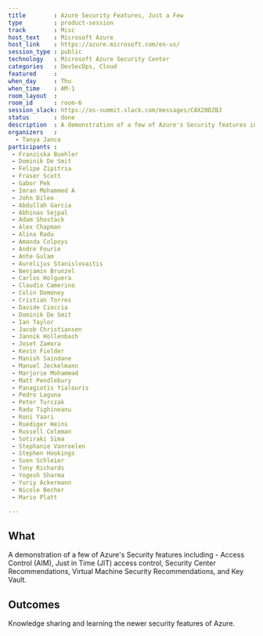 ```yaml
---
title        : Azure Security Features, Just a Few
type         : product-session
track        : Misc
host_text    : Microsoft Azure
host_link    : https://azure.microsoft.com/en-us/
session_type : public
technology   : Microsoft Azure Security Center
categories   : DevSecOps, Cloud
featured     :
when_day     : Thu
when_time    : AM-1
room_layout  :
room_id      : room-6
session_slack: https://os-summit.slack.com/messages/CAX20DZBJ
status       : done
description  : A demonstration of a few of Azure's Security features including - Access Control (AIM), Just in Time (JIT), Security Center Recommendations, Virtual Machine Security Recommendations, and Key Vault.
organizers   :
  - Tanya Janca
participants : 
 - Franziska Buehler
 - Dominik De Smit
 - Felipe Zipitria
 - Fraser Scott
 - Gabor Pek
 - Imran Mohammed A
 - John Dileo
 - Abdullah Garcia
 - Abhinav Sejpal
 - Adam Shostack
 - Alex Chapman
 - Alina Radu
 - Amanda Colpoys
 - Andre Fourie
 - Ante Gulam
 - Aurelijus Stanislovaitis
 - Benjamin Brunzel
 - Carlos Holguera
 - Claudio Camerino
 - Colin Domoney
 - Cristian Torres
 - Davide Cioccia
 - Dominik De Smit
 - Ian Taylor
 - Jacob Christiansen
 - Jannik Hollenbach
 - Joset Zamora
 - Kevin Fielder
 - Manish Saindane
 - Manuel Jeckelmann
 - Marjorie Mohammad
 - Matt Pendlebury
 - Panagiotis Yialouris
 - Pedro Laguna
 - Peter Turczak
 - Radu Tighineanu
 - Roni Yaari
 - Ruediger Heins
 - Russell Coleman
 - Sotiraki Sima
 - Stephanie Vanroelen
 - Stephen Hookings
 - Sven Schleier
 - Tony Richards
 - Yogesh Sharma
 - Yuriy Ackermann
 - Nicole Becher
 - Mario Platt

---
```


## What

A demonstration of a few of Azure's Security features including - Access Control (AIM), Just in Time (JIT) access control, Security Center Recommendations, Virtual Machine Security Recommendations, and Key Vault.

## Outcomes

Knowledge sharing and learning the newer security features of Azure.
